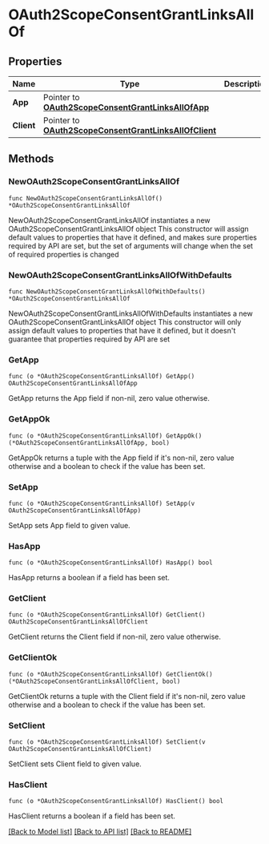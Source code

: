 # OAuth2ScopeConsentGrantLinksAllOf

## Properties

Name | Type | Description | Notes
------------ | ------------- | ------------- | -------------
**App** | Pointer to [**OAuth2ScopeConsentGrantLinksAllOfApp**](OAuth2ScopeConsentGrantLinksAllOfApp.md) |  | [optional] 
**Client** | Pointer to [**OAuth2ScopeConsentGrantLinksAllOfClient**](OAuth2ScopeConsentGrantLinksAllOfClient.md) |  | [optional] 

## Methods

### NewOAuth2ScopeConsentGrantLinksAllOf

`func NewOAuth2ScopeConsentGrantLinksAllOf() *OAuth2ScopeConsentGrantLinksAllOf`

NewOAuth2ScopeConsentGrantLinksAllOf instantiates a new OAuth2ScopeConsentGrantLinksAllOf object
This constructor will assign default values to properties that have it defined,
and makes sure properties required by API are set, but the set of arguments
will change when the set of required properties is changed

### NewOAuth2ScopeConsentGrantLinksAllOfWithDefaults

`func NewOAuth2ScopeConsentGrantLinksAllOfWithDefaults() *OAuth2ScopeConsentGrantLinksAllOf`

NewOAuth2ScopeConsentGrantLinksAllOfWithDefaults instantiates a new OAuth2ScopeConsentGrantLinksAllOf object
This constructor will only assign default values to properties that have it defined,
but it doesn't guarantee that properties required by API are set

### GetApp

`func (o *OAuth2ScopeConsentGrantLinksAllOf) GetApp() OAuth2ScopeConsentGrantLinksAllOfApp`

GetApp returns the App field if non-nil, zero value otherwise.

### GetAppOk

`func (o *OAuth2ScopeConsentGrantLinksAllOf) GetAppOk() (*OAuth2ScopeConsentGrantLinksAllOfApp, bool)`

GetAppOk returns a tuple with the App field if it's non-nil, zero value otherwise
and a boolean to check if the value has been set.

### SetApp

`func (o *OAuth2ScopeConsentGrantLinksAllOf) SetApp(v OAuth2ScopeConsentGrantLinksAllOfApp)`

SetApp sets App field to given value.

### HasApp

`func (o *OAuth2ScopeConsentGrantLinksAllOf) HasApp() bool`

HasApp returns a boolean if a field has been set.

### GetClient

`func (o *OAuth2ScopeConsentGrantLinksAllOf) GetClient() OAuth2ScopeConsentGrantLinksAllOfClient`

GetClient returns the Client field if non-nil, zero value otherwise.

### GetClientOk

`func (o *OAuth2ScopeConsentGrantLinksAllOf) GetClientOk() (*OAuth2ScopeConsentGrantLinksAllOfClient, bool)`

GetClientOk returns a tuple with the Client field if it's non-nil, zero value otherwise
and a boolean to check if the value has been set.

### SetClient

`func (o *OAuth2ScopeConsentGrantLinksAllOf) SetClient(v OAuth2ScopeConsentGrantLinksAllOfClient)`

SetClient sets Client field to given value.

### HasClient

`func (o *OAuth2ScopeConsentGrantLinksAllOf) HasClient() bool`

HasClient returns a boolean if a field has been set.


[[Back to Model list]](../README.md#documentation-for-models) [[Back to API list]](../README.md#documentation-for-api-endpoints) [[Back to README]](../README.md)


